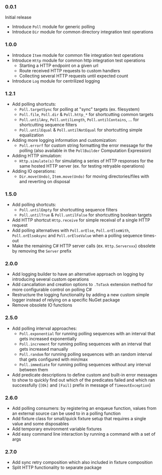 ### 0.0.1

Initial release

- Introduce `Poll` module for generic polling
- Introduce `Dir` module for common directory integration test operations

### 1.0.0

- Introduce `Item` module for common file integration test operations
- Introduce `Http` module for common http integration test operations
  - Starting a HTTP endpoint on a given url
  - Route received HTTP requests to custom handlers
  - Collecting several HTTP requests until expected count
- Introduce `Log` module for centrilized logging

### 1.2.1

- Add polling shortcuts:
  - `Poll.targetSync` for polling at "sync" targets (ex. filesystem)
  - `Poll.file`, `Poll.dir` & `Poll.http_*` for shortcutting common targets
  - `Poll.untilAny`, `Poll.untilLength`, `Poll.untilContains`, ... for shortcutting sequence filters
  - `Poll.untilEqual` & `Poll.untilNotEqual` for shortcutting simple equalization
- Adding more logging information and customization:
  - `Poll.errorf` for custom string formatting the error message for the polling (also available in the `PollBuilder` Computation Expression)
- Adding HTTP simulation:
  - `Http.simulate(s)` for simulating a series of HTTP responses for the same hosted HTTP server (ex. for testing retryable operations)
- Adding IO operations:
  - `Dir.move(Undo)`, `Item.move(Undo)` for moving directories/files with and reverting on disposal

### 1.5.0

- Add polling shortcuts:
  - `Poll.untilEmpty` for shortcutting sequence filters
  - `Poll.untilTrue` & `Poll.untilFalse` for shortcutting boolean targets
- Add HTTP shortcut `Http.receive` for simple receival of a single HTTP request
- Add polling alternatives with `Poll.orElse`, `Poll.orElseWith`, `Poll.orElseAsync` and `Poll.orElseValue` when a polling sequence times-out
- Make the remaining C# HTTP server calls (ex. `Http.Serverxxx`) obsolete by removing the `Server` prefix

### 2.0.0

- Add logging builder to have an alternative approach on logging by introducing several custom operations
- Add cancallation and creation options to `.ToTask` extension method for more configurable control on polling C#
- Restructure the logging functionality by adding a new custom simple logger instead of relying on a specific NuGet package
- Remove obsolete IO functions

### 2.5.0

- Add polling interval approaches:
  - `Poll.exponential` for running polling sequences with an interval that gets increased exponentially
  - `Poll.increment` for running polling sequences with an interval that gets increased manually
  - `Poll.random` for running polling sequences with an random interval that gets configured with min/max
  - `Poll.immediate` for running polling sequences without any interval between them
- Add predicate descriptions to define custom and built-in error messages to show to quickly find out which of the predicates failed and which ran successfully (`[Ok]` and `[Fail]` prefix in message of `TimeoutException`)

### 2.6.0

- Add polling consumers: by registering an enqueue function, values from an external source can be used to in a polling function
- Add fixture class for small/quick fixture setup that requires a single value and some disposables
- Add temporary environment variable fixtures
- Add easy command line interaction by running a command with a set of args

### 2.7.0

- Add sync retry composition which also included in fixture composition
- Split HTTP functionality to separate package